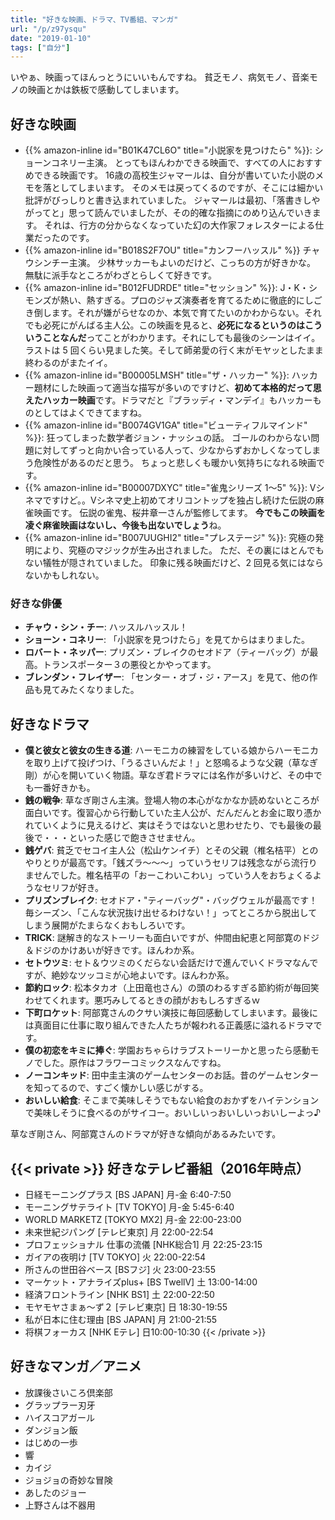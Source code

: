 ```yaml
---
title: "好きな映画、ドラマ、TV番組、マンガ"
url: "/p/z97ysqu"
date: "2019-01-10"
tags: ["自分"]
---
```


いやぁ、映画ってほんっとうにいいもんですね。
貧乏モノ、病気モノ、音楽モノの映画とかは鉄板で感動してしまいます。

好きな映画
----
* {{% amazon-inline id="B01K47CL6O" title="小説家を見つけたら" %}}:
    ショーンコネリー主演。
    とってもほんわかできる映画で、すべての人におすすめできる映画です。
    16歳の高校生ジャマールは、自分が書いていた小説のメモを落としてしまいます。
    そのメモは戻ってくるのですが、そこには細かい批評がびっしりと書き込まれていました。
    ジャマールは最初、「落書きしやがってと」思って読んでいましたが、その的確な指摘にのめり込んでいきます。
    それは、行方の分からなくなっていた幻の大作家フォレスターによる仕業だったのです。
* {{% amazon-inline id="B018S2F7OU" title="カンフーハッスル" %}}
    チャウシンチー主演。
    少林サッカーもよいのだけど、こっちの方が好きかな。
    無駄に派手なところがわざとらしくて好きです。
* {{% amazon-inline id="B012FUDRDE" title="セッション" %}}:
    J・K・シモンズが熱い、熱すぎる。プロのジャズ演奏者を育てるために徹底的にしごき倒します。それが嫌がらせなのか、本気で育てたいのかわからない。それでも必死にがんばる主人公。この映画を見ると、**必死になるというのはこういうことなんだ**ってことがわかります。それにしても最後のシーンはイイ。ラストは 5 回くらい見ました笑。そして師弟愛の行く末がモヤッとしたまま終わるのがまたイイ。
* {{% amazon-inline id="B00005LMSH" title="ザ・ハッカー" %}}:
    ハッカー題材にした映画って適当な描写が多いのですけど、**初めて本格的だって思えたハッカー映画**です。ドラマだと『ブラッディ・マンデイ』もハッカーものとしてはよくできてますね。
* {{% amazon-inline id="B0074GV1GA" title="ビューティフルマインド" %}}:
    狂ってしまった数学者ジョン・ナッシュの話。
    ゴールのわからない問題に対してずっと向かい合っている人って、少なからずおかしくなってしまう危険性があるのだと思う。
    ちょっと悲しくも暖かい気持ちになれる映画です。
* {{% amazon-inline id="B00007DXYC" title="雀鬼シリーズ 1〜5" %}}:
    Vシネマですけど。。Vシネマ史上初めてオリコントップを独占し続けた伝説の麻雀映画です。
    伝説の雀鬼、桜井章一さんが監修してます。
    **今でもこの映画を凌ぐ麻雀映画はないし、今後も出ないでしょう**ね。
* {{% amazon-inline id="B007UUGHI2" title="プレステージ" %}}:
    究極の発明により、究極のマジックが生み出されました。
    ただ、その裏にはとんでもない犠牲が隠されていました。
    印象に残る映画だけど、2 回見る気にはならないかもしれない。

### 好きな俳優
- <b>チャウ・シン・チー</b>: ハッスルハッスル！
- <b>ショーン・コネリー</b>: 「小説家を見つけたら」を見てからはまりました。
- <b>ロバート・ネッパー</b>: プリズン・ブレイクのセオドア（ティーバッグ）が最高。トランスポーター３の悪役とかやってます。
- <b>ブレンダン・フレイザー</b>: 「センター・オブ・ジ・アース」を見て、他の作品も見てみたくなりました。<!-- 2010-07-04 -->


好きなドラマ
----
* <b>僕と彼女と彼女の生きる道</b>: ハーモニカの練習をしている娘からハーモニカを取り上げて投げつけ、「うるさいんだよ！」と怒鳴るような父親（草なぎ剛）が心を開いていく物語。草なぎ君ドラマには名作が多いけど、その中でも一番好きかも。
* <b>銭の戦争</b>: 草なぎ剛さん主演。登場人物の本心がなかなか読めないところが面白いです。復習心から行動していた主人公が、だんだんとお金に取り憑かれていくように見えるけど、実はそうではないと思わせたり、でも最後の最後で・・・といった感じで飽きさせません。
* <b>銭ゲバ</b>: 貧乏でセコイ主人公（松山ケンイチ）とその父親（椎名桔平）とのやりとりが最高です。「銭ズラ〜〜〜」っていうセリフは残念ながら流行りませんでした。椎名桔平の「おーこわいこわい」っていう人をおちょくるようなセリフが好き。
* <b>プリズンブレイク</b>: セオドア・"ティーバッグ"・バッグウェルが最高です！毎シーズン、「こんな状況抜け出せるわけない！」ってところから脱出してしまう展開がたまらなくおもしろいです。
* <b>TRICK</b>: 謎解き的なストーリーも面白いですが、仲間由紀恵と阿部寛のドジ＆ドジのかけあいが好きです。ほんわか系。
* <b>セトウツミ</b>: セト＆ウツミのくだらない会話だけで進んでいくドラマなんですが、絶妙なツッコミが心地よいです。ほんわか系。
* <b>節約ロック</b>: 松本タカオ（上田竜也さん）の頭のわるすぎる節約術が毎回笑わせてくれます。悪巧みしてるときの顔がおもしろすぎるｗ
* <b>下町ロケット</b>: 阿部寛さんのクサい演技に毎回感動してしまいます。最後には真面目に仕事に取り組んできた人たちが報われる正義感に溢れるドラマです。
* <b>僕の初恋をキミに捧ぐ</b>: 学園おちゃらけラブストーリーかと思ったら感動モノでした。原作はフラワーコミックスなんですね。
* <b>ノーコンキッド</b>: 田中圭主演のゲームセンターのお話。昔のゲームセンターを知ってるので、すごく懐かしい感じがする。
* <b>おいしい給食</b>: そこまで美味しそうでもない給食のおかずをハイテンションで美味しそうに食べるのがサイコー。おいしいっおいしいっおいしーよっ♪

草なぎ剛さん、阿部寛さんのドラマが好きな傾向があるみたいです。


{{< private >}}
好きなテレビ番組（2016年時点） <!-- 2016-09-24 -->
----

- 日経モーニングプラス [BS JAPAN] 月-金 6:40-7:50
- モーニングサテライト [TV TOKYO] 月-金 5:45-6:40
- WORLD MARKETZ [TOKYO MX2] 月-金 22:00-23:00
- 未来世紀ジパング [テレビ東京] 月 22:00-22:54
- プロフェッショナル 仕事の流儀 [NHK総合1] 月 22:25-23:15
- ガイアの夜明け [TV TOKYO] 火 22:00-22:54
- 所さんの世田谷ベース [BSフジ] 火 23:00-23:55
- マーケット・アナライズplus+ [BS TwellV] 土 13:00-14:00
- 経済フロントライン [NHK BS1] 土 22:00-22:50
- モヤモヤさまぁ〜ず２ [テレビ東京] 日 18:30-19:55
- 私が日本に住む理由 [BS JAPAN] 月 21:00-21:55
- 将棋フォーカス [NHK Eテレ] 日10:00-10:30
{{< /private >}}


好きなマンガ／アニメ
----

* 放課後さいころ倶楽部
* グラップラー刃牙
* ハイスコアガール
* ダンジョン飯
* はじめの一歩
* 響
* カイジ
* ジョジョの奇妙な冒険
* あしたのジョー
* 上野さんは不器用

